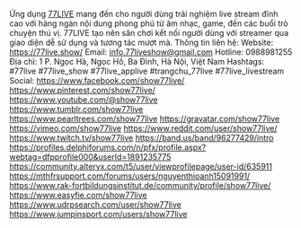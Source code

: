 Ứng dụng <a href="https://77live.show/">77LIVE</a> mang đến cho người dùng trải nghiệm live stream đỉnh cao với hàng ngàn nội dung phong phú từ âm nhạc, game, đến các buổi trò chuyện thú vị. 77LIVE tạo nên sân chơi kết nối người dùng với streamer qua giao diện dễ sử dụng và tương tác mượt mà.
Thông tin liên hệ:
Website: https://77live.show/
Email: info.77liveshow@gmail.com
Hotline: 0988981255
Địa chỉ: 1 P. Ngọc Hà, Ngọc Hồ, Ba Đình, Hà Nội, Việt Nam
Hashtags: #77live #77live_show #77live_applive #trangchu_77live #77live_livestream
Social:
https://www.facebook.com/show77live/
https://www.pinterest.com/show77live/
https://www.youtube.com/@show77live
https://www.tumblr.com/show77live
https://www.pearltrees.com/show77live
https://gravatar.com/show77live
https://vimeo.com/show77live
https://www.reddit.com/user/show77live/
https://www.twitch.tv/show77live
https://band.us/band/96277429/intro
https://profiles.delphiforums.com/n/pfx/profile.aspx?webtag=dfpprofile000&userId=1891235775
https://community.alteryx.com/t5/user/viewprofilepage/user-id/635911
https://mthfrsupport.com/forums/users/nguyenthioanh15091991/
https://www.rak-fortbildungsinstitut.de/community/profile/show77live/
https://www.easyfie.com/show77live
https://www.udrpsearch.com/user/show77live
https://www.jumpinsport.com/users/show77live


